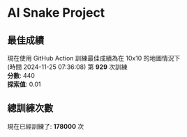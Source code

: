 
# AI Snake Project

## **最佳成績**
現在使用 GitHub Action 訓練最佳成績為在 10x10 的地圖情況下  
(時間 2024-11-25 07:36:08) 第 **929** 次訓練  
**分數**: 440  
**探索值**: 0.01

## 總訓練次數
現在已經訓練了: **178000** 次
